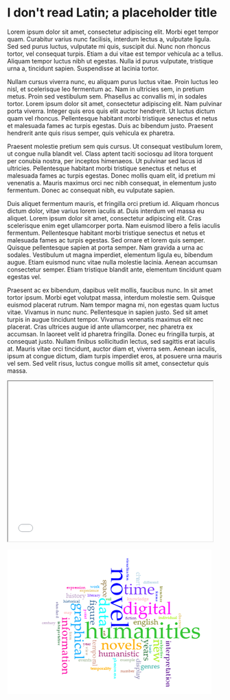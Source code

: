 # I don't read Latin; a placeholder title

Lorem ipsum dolor sit amet, consectetur adipiscing elit. Morbi eget tempor quam. Curabitur varius nunc facilisis, interdum lectus a, vulputate ligula. Sed sed purus luctus, vulputate mi quis, suscipit dui. Nunc non rhoncus tortor, vel consequat turpis. Etiam a dui vitae est tempor vehicula ac a tellus. Aliquam tempor luctus nibh ut egestas. Nulla id purus vulputate, tristique urna a, tincidunt sapien. Suspendisse at lacinia tortor.

Nullam cursus viverra nunc, eu aliquam purus luctus vitae. Proin luctus leo nisl, et scelerisque leo fermentum ac. Nam in ultricies sem, in pretium metus. Proin sed vestibulum sem. Phasellus ac convallis mi, in sodales tortor. Lorem ipsum dolor sit amet, consectetur adipiscing elit. Nam pulvinar porta viverra. Integer quis eros quis elit auctor hendrerit. Ut luctus dictum quam vel rhoncus. Pellentesque habitant morbi tristique senectus et netus et malesuada fames ac turpis egestas. Duis ac bibendum justo. Praesent hendrerit ante quis risus semper, quis vehicula ex pharetra.

Praesent molestie pretium sem quis cursus. Ut consequat vestibulum lorem, ut congue nulla blandit vel. Class aptent taciti sociosqu ad litora torquent per conubia nostra, per inceptos himenaeos. Ut pulvinar sed lacus id ultricies. Pellentesque habitant morbi tristique senectus et netus et malesuada fames ac turpis egestas. Donec mollis quam elit, id pretium mi venenatis a. Mauris maximus orci nec nibh consequat, in elementum justo fermentum. Donec ac consequat nibh, eu vulputate sapien.

Duis aliquet fermentum mauris, et fringilla orci pretium id. Aliquam rhoncus dictum dolor, vitae varius lorem iaculis at. Duis interdum vel massa eu aliquet. Lorem ipsum dolor sit amet, consectetur adipiscing elit. Cras scelerisque enim eget ullamcorper porta. Nam euismod libero a felis iaculis fermentum. Pellentesque habitant morbi tristique senectus et netus et malesuada fames ac turpis egestas. Sed ornare et lorem quis semper. Quisque pellentesque sapien at porta semper. Nam gravida a urna ac sodales. Vestibulum ut magna imperdiet, elementum ligula eu, bibendum augue. Etiam euismod nunc vitae nulla molestie lacinia. Aenean accumsan consectetur semper. Etiam tristique blandit ante, elementum tincidunt quam egestas vel.

Praesent ac ex bibendum, dapibus velit mollis, faucibus nunc. In sit amet tortor ipsum. Morbi eget volutpat massa, interdum molestie sem. Quisque euismod placerat rutrum. Nam tempor magna mi, non egestas quam luctus vitae. Vivamus in nunc nunc. Pellentesque in sapien justo. Sed sit amet turpis in augue tincidunt tempor. Vivamus venenatis maximus elit nec placerat. Cras ultrices augue id ante ullamcorper, nec pharetra ex accumsan. In laoreet velit id pharetra fringilla. Donec eu fringilla turpis, at consequat justo. Nullam finibus sollicitudin lectus, sed sagittis erat iaculis at. Mauris vitae orci tincidunt, auctor diam et, viverra sem. Aenean iaculis, ipsum at congue dictum, diam turpis imperdiet eros, at posuere urna mauris vel sem. Sed velit risus, luctus congue mollis sit amet, consectetur quis massa.

<iframe style='width: 477px; height: 372px;' src='//voyant-tools.org/tool/Cirrus/?corpus=8beaace45a18cfe1a26ef97038fbb90f'></iframe>

![](images/voyant.png)
